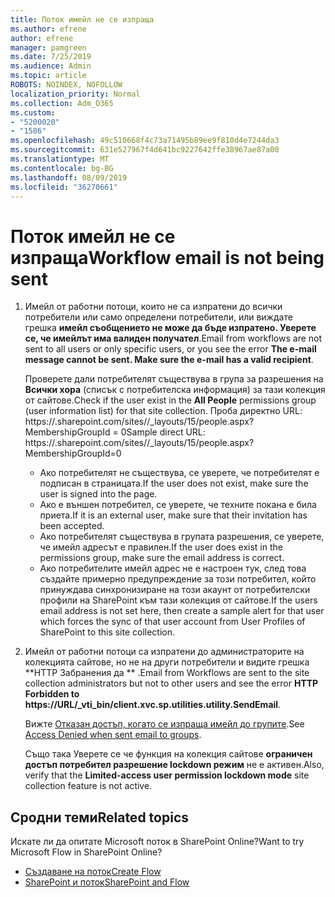 ```yaml
---
title: Поток имейл не се изпраща
ms.author: efrene
author: efrene
manager: pamgreen
ms.date: 7/25/2019
ms.audience: Admin
ms.topic: article
ROBOTS: NOINDEX, NOFOLLOW
localization_priority: Normal
ms.collection: Adm_O365
ms.custom:
- "5200020"
- "1586"
ms.openlocfilehash: 49c510668f4c73a71495b89ee9f810d4e7244da3
ms.sourcegitcommit: 631e527967f4d641bc9227642ffe38967ae87a00
ms.translationtype: MT
ms.contentlocale: bg-BG
ms.lasthandoff: 08/09/2019
ms.locfileid: "36270661"
---
```

# <a name="workflow-email-is-not-being-sent"></a><span data-ttu-id="f01ab-102">Поток имейл не се изпраща</span><span class="sxs-lookup"><span data-stu-id="f01ab-102">Workflow email is not being sent</span></span>

1. <span data-ttu-id="f01ab-103">Имейл от работни потоци, които не са изпратени до всички потребители или само определени потребители, или виждате грешка **имейл съобщението не може да бъде изпратено. Уверете се, че имейлът има валиден получател**.</span><span class="sxs-lookup"><span data-stu-id="f01ab-103">Email from workflows are not sent to all users or only specific users, or you see the error **The e-mail message cannot be sent. Make sure the e-mail has a valid recipient**.</span></span>

    <span data-ttu-id="f01ab-104">Проверете дали потребителят съществува в група за разрешения на **Всички хора** (списък с потребителска информация) за тази колекция от сайтове.</span><span class="sxs-lookup"><span data-stu-id="f01ab-104">Check if the user exist in the **All People** permissions group (user information list) for that site collection.</span></span>  <span data-ttu-id="f01ab-105">Проба директно URL: https://<tenant>.sharepoint.com/sites/<sitename>/_layouts/15/people.aspx? MembershipGroupId = 0</span><span class="sxs-lookup"><span data-stu-id="f01ab-105">Sample direct URL: https://<tenant>.sharepoint.com/sites/<sitename>/_layouts/15/people.aspx?MembershipGroupId=0</span></span>

    - <span data-ttu-id="f01ab-106">Ако потребителят не съществува, се уверете, че потребителят е подписан в страницата.</span><span class="sxs-lookup"><span data-stu-id="f01ab-106">If the user does not exist, make sure the user is signed into the page.</span></span> 
    - <span data-ttu-id="f01ab-107">Ако е външен потребител, се уверете, че техните покана е била приета.</span><span class="sxs-lookup"><span data-stu-id="f01ab-107">If it is an external user, make sure that their invitation has been accepted.</span></span>
    - <span data-ttu-id="f01ab-108">Ако потребителят съществува в групата разрешения, се уверете, че имейл адресът е правилен.</span><span class="sxs-lookup"><span data-stu-id="f01ab-108">If the user does exist in the permissions group, make sure the email address is correct.</span></span>
    - <span data-ttu-id="f01ab-109">Ако потребителите имейл адрес не е настроен тук, след това създайте примерно предупреждение за този потребител, който принуждава синхронизиране на този акаунт от потребителски профили на SharePoint към тази колекция от сайтове.</span><span class="sxs-lookup"><span data-stu-id="f01ab-109">If the users email address is not set here, then create a sample alert for that user which forces the sync of that user account from User Profiles of SharePoint to this site collection.</span></span>
 
2. <span data-ttu-id="f01ab-110">Имейл от работни потоци са изпратени до администраторите на колекцията сайтове, но не на други потребители и видите грешка \*\*HTTP Забранения да <spam> <spam> \*\* <spam> <spam>.</span><span class="sxs-lookup"><span data-stu-id="f01ab-110">Email from Workflows are sent to the site collection administrators but not to other users and see the error **HTTP Forbidden to <spam><spam>https://URL/_vti_bin/client.xvc.sp.utilities.utility.SendEmail**<spam><spam>.</span></span>
 

    <span data-ttu-id="f01ab-111">Вижте [Отказан достъп, когато се изпраща имейл до групите](https://docs.microsoft.com/sharepoint/support/server-admin/access-denied-when-send-an-email-to-groups).</span><span class="sxs-lookup"><span data-stu-id="f01ab-111">See [Access Denied when sent email to groups](https://docs.microsoft.com/sharepoint/support/server-admin/access-denied-when-send-an-email-to-groups).</span></span>

    <span data-ttu-id="f01ab-112">Също така Уверете се че функция на колекция сайтове **ограничен достъп потребител разрешение lockdown режим** не е активен.</span><span class="sxs-lookup"><span data-stu-id="f01ab-112">Also, verify that the **Limited-access user permission lockdown mode** site collection feature is not active.</span></span>


## <a name="related-topics"></a><span data-ttu-id="f01ab-113">Сродни теми</span><span class="sxs-lookup"><span data-stu-id="f01ab-113">Related topics</span></span>
<span data-ttu-id="f01ab-114">Искате ли да опитате Microsoft поток в SharePoint Online?</span><span class="sxs-lookup"><span data-stu-id="f01ab-114">Want to try Microsoft Flow in SharePoint Online?</span></span>
- [<span data-ttu-id="f01ab-115">Създаване на поток</span><span class="sxs-lookup"><span data-stu-id="f01ab-115">Create Flow</span></span>](https://support.office.com/article/Create-a-flow-for-a-list-or-library-in-SharePoint-Online-or-OneDrive-for-Business-a9c3e03b-0654-46af-a254-20252e580d01) 
- [<span data-ttu-id="f01ab-116">SharePoint и поток</span><span class="sxs-lookup"><span data-stu-id="f01ab-116">SharePoint and Flow</span></span>](https://flow.microsoft.com/blog/sharepoint-and-flow/) 


